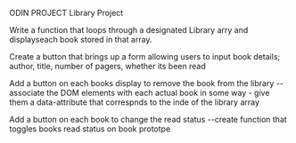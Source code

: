 ODIN PROJECT Library Project 

Write a function that loops through a designated Library arry and displayseach book stored in that array. 

Create a button that brings up a form allowing users to input book details; author, title, number of pagers, whether its been read 

Add a button on each books display to remove the book from the library
--associate the DOM elements with each actual book in some way - give them a data-attribute that correspnds to the inde of the library array 

Add a button on each book to change the read status 
--create function that toggles books read status on book prototpe 